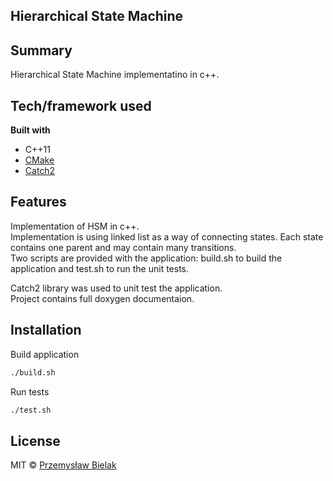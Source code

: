 ## Hierarchical State Machine

## Summary
Hierarchical State Machine implementatino in c++.

## Tech/framework used

<b>Built with</b>
- C++11
- [CMake](https://cmake.org/)
- [Catch2](https://github.com/catchorg/Catch2)

## Features
Implementation of HSM in c++.  
Implementation is using linked list as a way of connecting states. Each state contains one parent and may contain many transitions.  
Two scripts are provided with the application: build.sh to build the application and test.sh to run the unit tests.

Catch2 library was used to unit test the application.  
Project contains full doxygen documentaion.

## Installation

Build application
```bash
./build.sh
```

Run tests
```bash
./test.sh
```

## License
MIT © [Przemysław Bielak]()